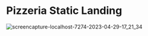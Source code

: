# Pizzeria Static Landing

![screencapture-localhost-7274-2023-04-29-17_21_34](https://user-images.githubusercontent.com/113249037/235310445-9e39d5c4-3240-48e0-a8d2-3a7ec2d109d5.png)
